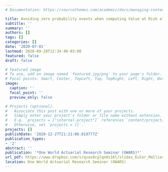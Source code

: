 ```yaml
---
# Documentation: https://sourcethemes.com/academic/docs/managing-content/

title: Avoiding zero probability events when computing Value at Risk allocations
subtitle: ''
summary: ''
authors: []
tags: []
categories: []
date: '2020-07-01'
lastmod: 2020-09-28T12:34:40-03:00
featured: false
draft: false

# Featured image
# To use, add an image named `featured.jpg/png` to your page's folder.
# Focal points: Smart, Center, TopLeft, Top, TopRight, Left, Right, BottomLeft, Bottom, BottomRight.
image:
  caption: ''
  focal_point: ''
  preview_only: false

# Projects (optional).
#   Associate this post with one or more of your projects.
#   Simply enter your project's folder or file name without extension.
#   E.g. `projects = ["internal-project"]` references `content/project/deep-learning/index.md`.
#   Otherwise, set `projects = []`.
projects: []
publishDate: '2020-12-27T21:21:06.019777Z'
publication_types:
- '2'
abstract: ''
publication: '*One World Actuarial Research Seminar (OWARS)*'
url_pdf: https://www.dropbox.com/s/qvas8cglqn8s16l/slides_Euler_Malliavin.pdf?dl=0
location: One World Actuarial Research Seminar (OWARS)
---
```

